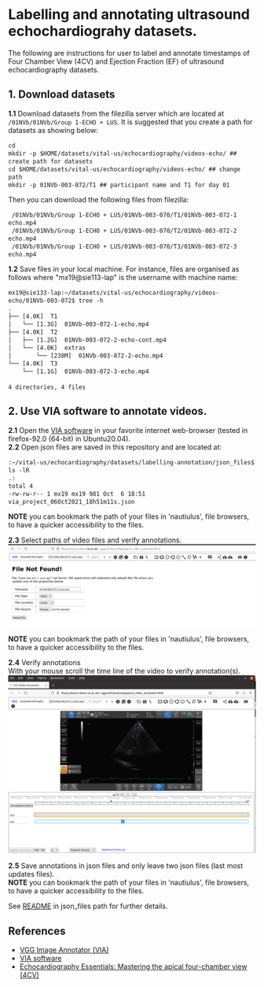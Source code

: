 # Labelling and annotating ultrasound echochardiograhy datasets.
The following are instructions for user to label and annotate timestamps of Four Chamber View (4CV) and Ejection Fraction (EF) of ultrasound echocardiography datasets.

## 1. Download datasets
**1.1** Download datasets from the filezilla server which are located at `/01NVb/01NVb/Group 1-ECHO + LUS`.
It is suggested that you create a path for datasets as showing below:
``` 
cd 
mkdir -p $HOME/datasets/vital-us/echocardiography/videos-echo/ ## create path for datasets 
cd $HOME/datasets/vital-us/echocardiography/videos-echo/ ## change path  
mkdir -p 01NVb-003-072/T1 ## participant name and T1 for day 01
```
Then you can download the following files from filezilla:
``` 
 /01NVb/01NVb/Group 1-ECHO + LUS/01NVb-003-070/T1/01NVb-003-072-1 echo.mp4
 /01NVb/01NVb/Group 1-ECHO + LUS/01NVb-003-070/T2/01NVb-003-072-2 echo.mp4
 /01NVb/01NVb/Group 1-ECHO + LUS/01NVb-003-070/T3/01NVb-003-072-3 echo.mp4
```

**1.2** Save files in your local machine.
For instance, files are organised as follows where "mx19@sie113-lap" is the username with machine name:
``` 
mx19@sie133-lap:~/datasets/vital-us/echocardiography/videos-echo/01NVb-003-072$ tree -h
.
├── [4.0K]  T1
│   └── [1.3G]  01NVb-003-072-1-echo.mp4
├── [4.0K]  T2
│   ├── [1.2G]  01NVb-003-072-2-echo-cont.mp4
│   └── [4.0K]  extras
│       └── [238M]  01NVb-003-072-2-echo.mp4
└── [4.0K]  T3
    └── [1.1G]  01NVb-003-072-3-echo.mp4

4 directories, 4 files
```


## 2. Use VIA software to annotate videos.
**2.1** Open the [VIA software](https://www.robots.ox.ac.uk/~vgg/software/via/app/via_video_annotator.html) in your favorite internet web-browser (tested in firefox-92.0 (64-bit) in Ubuntu20.04).       
**2.2** Open json files are saved in this repository and are located at:   
```
:~/vital-us/echocardiography/datasets/labelling-annotation/json_files$ ls -lR
.:
total 4
-rw-rw-r-- 1 mx19 mx19 981 Oct  6 18:51 via_project_06Oct2021_18h51m11s.json
```
**NOTE** you can bookmark the path of your files in 'nautiulus', file browsers, to have a quicker accessibility to the files.

**2.3** Select paths of video files and verify annotations. 
![figure](../../figures/file-not-found.png)

**NOTE** you can bookmark the path of your files in 'nautiulus', file browsers, to have a quicker accessibility to the files.

**2.4** Verify annotations   
With your mouse scroll the time line of the video to verify annotation(s).
![figure](../../figures/verification-of-annotation.png)

**2.5** Save annotations in json files and only leave two json files (last most updates files).     
**NOTE** you can bookmark the path of your files in 'nautiulus', file browsers, to have a quicker accessibility to the files.  

See [README](json_files/README.md) in json_files path for further details. 

## References
* [VGG Image Annotator (VIA)](https://www.robots.ox.ac.uk/~vgg/software/via/)
* [VIA software](https://www.robots.ox.ac.uk/~vgg/software/via/app/via_video_annotator.html)
* [Echocardiography Essentials: Mastering the apical four-chamber view (4CV)](https://www.youtube.com/watch?v=KNrumyLdTGs)  

